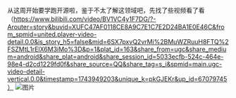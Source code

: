 从这周开始要学跑开源啦，鉴于不太了解这领域吧，先找了些视频看了看
（https://www.bilibili.com/video/BV1VC4y1F7DG/?-Arouter=story&buvid=XUFC47AF0118CE8A9C7E1C7E2D24BA1E0E46C&from_spmid=united.player-video-detail.0.0&is_story_h5=false&mid=6SX7pxvQ2vrMi%2BMuWZRuuH8FTQ%2FSZMtL1rElX6M3iMo%3D&p=1&plat_id=163&share_from=ugc&share_medium=android&share_plat=android&share_session_id=5033ecfb-524c-464e-98e4-d2cd1229fd0f&share_source=QQ&share_tag=s_i&spmid=main.ugc-video-detail-vertical.0.0&timestamp=1743949203&unique_k=pkGJEKr&up_id=67079745）
![图片](![7c5548945299f4c523ff22be383b55b2](https://github.com/user-attachments/assets/0d9ad65d-2aab-4adc-9fea-958d18e098b1)
)
